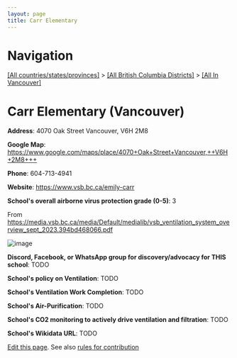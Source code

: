 ```yaml
---
layout: page
title: Carr Elementary
---
```

# Navigation

[[All countries/states/provinces]](../../..) > [[All British Columbia Districts]](../..) > [[All In Vancouver]](..)

# Carr Elementary (Vancouver)

**Address**: 4070 Oak Street Vancouver,  V6H 2M8

**Google Map**: <https://www.google.com/maps/place/4070+Oak+Street+Vancouver,++V6H+2M8+++>

**Phone**: 604-713-4941

**Website**: <https://www.vsb.bc.ca/emily-carr>

**School's overall airborne virus protection grade (0-5)**: 3

From <https://media.vsb.bc.ca/media/Default/medialib/vsb_ventilation_system_overview_sept_2023.394bd468066.pdf>

![image](https://github.com/ventilate-schools/BC/assets/125606732/f567e9a1-815a-4227-ad08-567217e3fb39)

**Discord, Facebook, or WhatsApp group for discovery/advocacy for THIS school**: TODO

**School's policy on Ventilation**: TODO

**School's Ventilation Work Completion**: TODO

**School's Air-Purification**: TODO

**School's CO2 monitoring to actively drive ventilation and filtration**: TODO

**School's Wikidata URL**: TODO


[Edit this page](https://github.com/ventilate-schools/BC/edit/main/./Vancouver/Carr_Elementary.md). See also [rules for contribution](../../../contribution-rules/)
